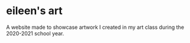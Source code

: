 # eileen's art
A website made to showcase artwork I created in my art class during the 2020-2021 school year.
